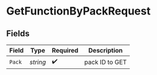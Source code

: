 # GetFunctionByPackRequest


## Fields

| Field              | Type               | Required           | Description        |
| ------------------ | ------------------ | ------------------ | ------------------ |
| `Pack`             | *string*           | :heavy_check_mark: | pack ID to GET     |
